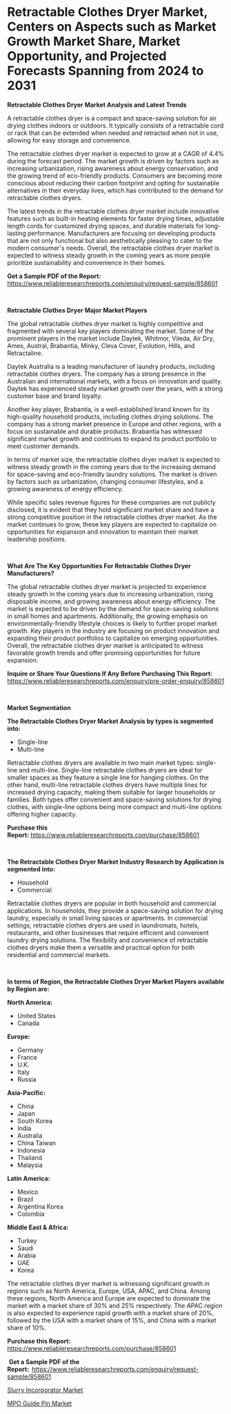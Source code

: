 <p><h1>Retractable Clothes Dryer Market, Centers on Aspects such as Market Growth Market Share, Market Opportunity, and Projected Forecasts Spanning from 2024 to 2031</h1></p><p><strong>Retractable Clothes Dryer Market Analysis and Latest Trends</strong></p>
<p><p>A retractable clothes dryer is a compact and space-saving solution for air drying clothes indoors or outdoors. It typically consists of a retractable cord or rack that can be extended when needed and retracted when not in use, allowing for easy storage and convenience.</p><p>The retractable clothes dryer market is expected to grow at a CAGR of 4.4% during the forecast period. The market growth is driven by factors such as increasing urbanization, rising awareness about energy conservation, and the growing trend of eco-friendly products. Consumers are becoming more conscious about reducing their carbon footprint and opting for sustainable alternatives in their everyday lives, which has contributed to the demand for retractable clothes dryers.</p><p>The latest trends in the retractable clothes dryer market include innovative features such as built-in heating elements for faster drying times, adjustable length cords for customized drying spaces, and durable materials for long-lasting performance. Manufacturers are focusing on developing products that are not only functional but also aesthetically pleasing to cater to the modern consumer's needs. Overall, the retractable clothes dryer market is expected to witness steady growth in the coming years as more people prioritize sustainability and convenience in their homes.</p></p>
<p><strong>Get a Sample PDF of the Report:&nbsp;</strong> <a href="https://www.reliableresearchreports.com/enquiry/request-sample/858601">https://www.reliableresearchreports.com/enquiry/request-sample/858601</a></p>
<p>&nbsp;</p>
<p><strong>Retractable Clothes Dryer Major Market Players</strong></p>
<p><p>The global retractable clothes dryer market is highly competitive and fragmented with several key players dominating the market. Some of the prominent players in the market include Daytek, Whitmor, Vileda, Air Dry, Ames, Austral, Brabantia, Minky, Cleva Cover, Evolution, Hills, and Retractaline.</p><p>Daytek Australia is a leading manufacturer of laundry products, including retractable clothes dryers. The company has a strong presence in the Australian and international markets, with a focus on innovation and quality. Daytek has experienced steady market growth over the years, with a strong customer base and brand loyalty. </p><p>Another key player, Brabantia, is a well-established brand known for its high-quality household products, including clothes drying solutions. The company has a strong market presence in Europe and other regions, with a focus on sustainable and durable products. Brabantia has witnessed significant market growth and continues to expand its product portfolio to meet customer demands.</p><p>In terms of market size, the retractable clothes dryer market is expected to witness steady growth in the coming years due to the increasing demand for space-saving and eco-friendly laundry solutions. The market is driven by factors such as urbanization, changing consumer lifestyles, and a growing awareness of energy efficiency.</p><p>While specific sales revenue figures for these companies are not publicly disclosed, it is evident that they hold significant market share and have a strong competitive position in the retractable clothes dryer market. As the market continues to grow, these key players are expected to capitalize on opportunities for expansion and innovation to maintain their market leadership positions.</p></p>
<p>&nbsp;</p>
<p><strong>What Are The Key Opportunities For Retractable Clothes Dryer Manufacturers?</strong></p>
<p><p>The global retractable clothes dryer market is projected to experience steady growth in the coming years due to increasing urbanization, rising disposable income, and growing awareness about energy efficiency. The market is expected to be driven by the demand for space-saving solutions in small homes and apartments. Additionally, the growing emphasis on environmentally-friendly lifestyle choices is likely to further propel market growth. Key players in the industry are focusing on product innovation and expanding their product portfolios to capitalize on emerging opportunities. Overall, the retractable clothes dryer market is anticipated to witness favorable growth trends and offer promising opportunities for future expansion.</p></p>
<p><strong>Inquire or Share Your Questions If Any Before Purchasing This Report:</strong> <a href="https://www.reliableresearchreports.com/enquiry/pre-order-enquiry/858601">https://www.reliableresearchreports.com/enquiry/pre-order-enquiry/858601</a></p>
<p>&nbsp;</p>
<p><strong>Market Segmentation</strong></p>
<p><strong>The Retractable Clothes Dryer Market Analysis by types is segmented into:</strong></p>
<p><ul><li>Single-line</li><li>Multi-line</li></ul></p>
<p><p>Retractable clothes dryers are available in two main market types: single-line and multi-line. Single-line retractable clothes dryers are ideal for smaller spaces as they feature a single line for hanging clothes. On the other hand, multi-line retractable clothes dryers have multiple lines for increased drying capacity, making them suitable for larger households or families. Both types offer convenient and space-saving solutions for drying clothes, with single-line options being more compact and multi-line options offering higher capacity.</p></p>
<p><strong>Purchase this Report:&nbsp;</strong><a href="https://www.reliableresearchreports.com/purchase/858601">https://www.reliableresearchreports.com/purchase/858601</a></p>
<p>&nbsp;</p>
<p><strong>The Retractable Clothes Dryer Market Industry Research by Application is segmented into:</strong></p>
<p><ul><li>Household</li><li>Commercial</li></ul></p>
<p><p>Retractable clothes dryers are popular in both household and commercial applications. In households, they provide a space-saving solution for drying laundry, especially in small living spaces or apartments. In commercial settings, retractable clothes dryers are used in laundromats, hotels, restaurants, and other businesses that require efficient and convenient laundry drying solutions. The flexibility and convenience of retractable clothes dryers make them a versatile and practical option for both residential and commercial markets.</p></p>
<p>&nbsp;</p>
<p><strong>In terms of Region, the Retractable Clothes Dryer Market Players available by Region are:</strong></p>
<p>
    <p> <strong> North America: </strong>
        <ul>
            <li>United States</li>
            <li>Canada</li>
        </ul>
        </p> 
    <p> <strong> Europe: </strong>
        <ul>
            <li>Germany</li>
            <li>France</li>
            <li>U.K.</li>
            <li>Italy</li>
            <li>Russia</li>
        </ul>
        </p> 
    <p> <strong> Asia-Pacific: </strong>
        <ul>
            <li>China</li>
            <li>Japan</li>
            <li>South Korea</li>
            <li>India</li>
            <li>Australia</li>
            <li>China Taiwan</li>
            <li>Indonesia</li>
            <li>Thailand</li>
            <li>Malaysia</li>
        </ul>
        </p> 
    <p> <strong> Latin America: </strong>
        <ul>
            <li>Mexico</li>
            <li>Brazil</li>
            <li>Argentina Korea</li>
            <li>Colombia</li>
        </ul>
        </p> 
    <p> <strong> Middle East & Africa: </strong>
        <ul>
            <li>Turkey</li>
            <li>Saudi</li>
            <li>Arabia</li>
            <li>UAE</li>
            <li>Korea</li>
        </ul>
    </p>
    </p>
<p><p>The retractable clothes dryer market is witnessing significant growth in regions such as North America, Europe, USA, APAC, and China. Among these regions, North America and Europe are expected to dominate the market with a market share of 30% and 25% respectively. The APAC region is also expected to experience rapid growth with a market share of 20%, followed by the USA with a market share of 15%, and China with a market share of 10%.</p></p>
<p><strong>Purchase this Report: </strong><a href="https://www.reliableresearchreports.com/purchase/858601">https://www.reliableresearchreports.com/purchase/858601</a></p>
<p>&nbsp;<strong>Get a Sample PDF of the Report:&nbsp;&nbsp;</strong><a href="https://www.reliableresearchreports.com/enquiry/request-sample/858601">https://www.reliableresearchreports.com/enquiry/request-sample/858601</a></p>
<p><strong></strong></p>
<p><p><a href="https://confirmed-shield-e13.notion.site/Slurry-Incorporator-Market-Size-2024-2031-Global-Industrial-Analysis-Key-Geographical-Regions-Ma-acd3cdec61bd494f95406531953df121">Slurry Incorporator Market</a></p><p><a href="https://view.publitas.com/reportprime-1/mpo-guide-pin-market-provides-a-comprehensive-analysis-including-a-macro-overview-of-the-market-as-well-as-micro-details-such-as-market-size-and-competitive-landscape/">MPO Guide Pin Market</a></p></p>
